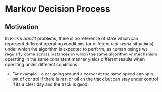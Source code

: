 # Markov Decision Process


## Motivation
In *K-arm bandit* problems, there is no reference of state which can represent different operating conditions (or different *real-world* situations) under which the algorithm is expected to perform, as human beings we regularly come across instances in which the same algorithm or mechanism operating in the same consistent manner yields different results when operating under different conditions. 

* For example - a car going around a corner at the same speed can spin out of control if there is rain or oil on the track but can stay under control if its a clear day and the track is good.
